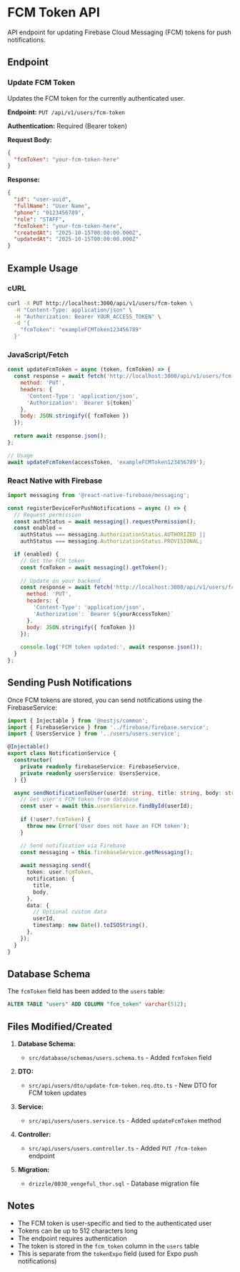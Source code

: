 # FCM Token API

API endpoint for updating Firebase Cloud Messaging (FCM) tokens for push notifications.

## Endpoint

### Update FCM Token

Updates the FCM token for the currently authenticated user.

**Endpoint:** `PUT /api/v1/users/fcm-token`

**Authentication:** Required (Bearer token)

**Request Body:**
```json
{
  "fcmToken": "your-fcm-token-here"
}
```

**Response:**
```json
{
  "id": "user-uuid",
  "fullName": "User Name",
  "phone": "0123456789",
  "role": "STAFF",
  "fcmToken": "your-fcm-token-here",
  "createdAt": "2025-10-15T00:00:00.000Z",
  "updatedAt": "2025-10-15T00:00:00.000Z"
}
```

## Example Usage

### cURL
```bash
curl -X PUT http://localhost:3000/api/v1/users/fcm-token \
  -H "Content-Type: application/json" \
  -H "Authorization: Bearer YOUR_ACCESS_TOKEN" \
  -d '{
    "fcmToken": "exampleFCMToken123456789"
  }'
```

### JavaScript/Fetch
```javascript
const updateFcmToken = async (token, fcmToken) => {
  const response = await fetch('http://localhost:3000/api/v1/users/fcm-token', {
    method: 'PUT',
    headers: {
      'Content-Type': 'application/json',
      'Authorization': `Bearer ${token}`
    },
    body: JSON.stringify({ fcmToken })
  });
  
  return await response.json();
};

// Usage
await updateFcmToken(accessToken, 'exampleFCMToken123456789');
```

### React Native with Firebase
```javascript
import messaging from '@react-native-firebase/messaging';

const registerDeviceForPushNotifications = async () => {
  // Request permission
  const authStatus = await messaging().requestPermission();
  const enabled =
    authStatus === messaging.AuthorizationStatus.AUTHORIZED ||
    authStatus === messaging.AuthorizationStatus.PROVISIONAL;

  if (enabled) {
    // Get the FCM token
    const fcmToken = await messaging().getToken();
    
    // Update on your backend
    const response = await fetch('http://localhost:3000/api/v1/users/fcm-token', {
      method: 'PUT',
      headers: {
        'Content-Type': 'application/json',
        'Authorization': `Bearer ${yourAccessToken}`
      },
      body: JSON.stringify({ fcmToken })
    });
    
    console.log('FCM token updated:', await response.json());
  }
};
```

## Sending Push Notifications

Once FCM tokens are stored, you can send notifications using the FirebaseService:

```typescript
import { Injectable } from '@nestjs/common';
import { FirebaseService } from '../firebase/firebase.service';
import { UsersService } from '../users/users.service';

@Injectable()
export class NotificationService {
  constructor(
    private readonly firebaseService: FirebaseService,
    private readonly usersService: UsersService,
  ) {}

  async sendNotificationToUser(userId: string, title: string, body: string) {
    // Get user's FCM token from database
    const user = await this.usersService.findById(userId);
    
    if (!user?.fcmToken) {
      throw new Error('User does not have an FCM token');
    }

    // Send notification via Firebase
    const messaging = this.firebaseService.getMessaging();
    
    await messaging.send({
      token: user.fcmToken,
      notification: {
        title,
        body,
      },
      data: {
        // Optional custom data
        userId,
        timestamp: new Date().toISOString(),
      },
    });
  }
}
```

## Database Schema

The `fcmToken` field has been added to the `users` table:

```sql
ALTER TABLE "users" ADD COLUMN "fcm_token" varchar(512);
```

## Files Modified/Created

1. **Database Schema:**
   - `src/database/schemas/users.schema.ts` - Added `fcmToken` field

2. **DTO:**
   - `src/api/users/dto/update-fcm-token.req.dto.ts` - New DTO for FCM token updates

3. **Service:**
   - `src/api/users/users.service.ts` - Added `updateFcmToken` method

4. **Controller:**
   - `src/api/users/users.controller.ts` - Added `PUT /fcm-token` endpoint

5. **Migration:**
   - `drizzle/0030_vengeful_thor.sql` - Database migration file

## Notes

- The FCM token is user-specific and tied to the authenticated user
- Tokens can be up to 512 characters long
- The endpoint requires authentication
- The token is stored in the `fcm_token` column in the `users` table
- This is separate from the `tokenExpo` field (used for Expo push notifications)

